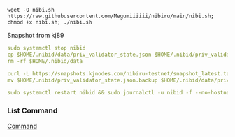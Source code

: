 ```
wget -O nibi.sh https://raw.githubusercontent.com/Megumiiiiii/nibiru/main/nibi.sh; chmod +x nibi.sh; ./nibi.sh
```


Snapshot from kj89

```yaml
sudo systemctl stop nibid
cp $HOME/.nibid/data/priv_validator_state.json $HOME/.nibid/priv_validator_state.json.backup
rm -rf $HOME/.nibid/data
```

```yaml
curl -L https://snapshots.kjnodes.com/nibiru-testnet/snapshot_latest.tar.lz4 | tar -Ilz4 -xf - -C $HOME/.nibid
mv $HOME/.nibid/priv_validator_state.json.backup $HOME/.nibid/data/priv_validator_state.json
```

```yaml
sudo systemctl restart nibid && sudo journalctl -u nibid -f --no-hostname -o cat
```


### List Command

[Command](https://services.kjnodes.com/home/testnet/nibiru/useful-commands)

